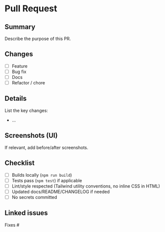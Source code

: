 # Pull Request

## Summary
Describe the purpose of this PR.

## Changes
- [ ] Feature
- [ ] Bug fix
- [ ] Docs
- [ ] Refactor / chore

## Details
List the key changes:
- ...

## Screenshots (UI)
If relevant, add before/after screenshots.

## Checklist
- [ ] Builds locally (`npm run build`)
- [ ] Tests pass (`npm test`) if applicable
- [ ] Lint/style respected (Tailwind utility conventions, no inline CSS in HTML)
- [ ] Updated docs/README/CHANGELOG if needed
- [ ] No secrets committed

## Linked issues
Fixes #
